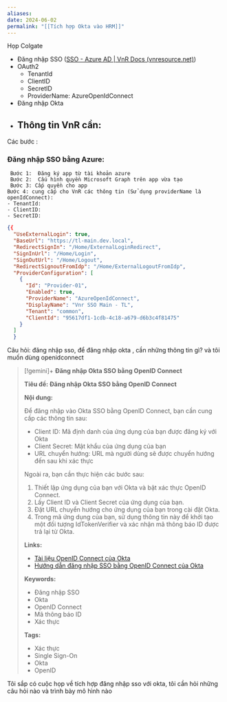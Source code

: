 ```yaml
---
aliases: 
date: 2024-06-02
permalink: "[[Tích hợp Okta vào HRM]]"
---
```



Họp Colgate
- Đăng nhập SSO ([SSO - Azure AD | VnR Docs (vnresource.net)](https://docs.vnresource.net/vi/se-docs/Security/sso_azuread))
- OAuth2
	- TenantId
	- ClientID
	- SecretID
	- ProviderName: AzureOpenIdConnect
- Đăng nhập Okta
- Thông tin VnR cần:
	- 

Các bước :
### Đăng nhập SSO bằng Azure:
	 Bước 1:  Đăng ký app từ tài khoản azure
	 Bước 2:  Cấu hình quyền Microsoft Graph trên app vừa tạo
	 Bước 3: Cấp quyền cho app
	Bước 4: cung cấp cho VnR các thông tin (Sử dụng providerName là openIdConnect):
	- TenantId: 
	- ClientID:
	- SecretID:	





```json
{{
  "UseExternalLogin": true,
  "BaseUrl": "https://tl-main.dev.local",
  "RedirectSignIn": "/Home/ExternalLoginRedirect",
  "SignInUrl": "/Home/Login",
  "SignOutUrl": "/Home/Logout",
  "RedirectSignoutFromIdp": "/Home/ExternalLogoutFromIdp",
  "ProviderConfiguration": [
    {
      "Id": "Provider-01",
      "Enabled": true,
      "ProviderName": "AzureOpenIdConnect",
      "DisplayName": "Vnr SSO Main - TL",
      "Tenant": "common",
      "ClientId": "95617df1-1cdb-4c18-a679-d6b3c4f81475"
    }
  ]
  }
```


 Câu hỏi: đăng nhập sso, để đăng nhập okta , cần những thông tin gì? và tôi muốn dùng openidconnect

>[!gemini]+ **Đăng nhập Okta SSO bằng OpenID Connect**
>
>
>**Tiêu đề: Đăng nhập Okta SSO bằng OpenID Connect**
> 
> **Nội dung:**
> 
> Để đăng nhập vào Okta SSO bằng OpenID Connect, bạn cần cung cấp các thông tin sau:
> 
> * Client ID: Mã định danh của ứng dụng của bạn được đăng ký với Okta
> * Client Secret: Mật khẩu của ứng dụng của bạn
> * URL chuyển hướng: URL mà người dùng sẽ được chuyển hướng đến sau khi xác thực
> 
> Ngoài ra, bạn cần thực hiện các bước sau:
> 
> 1. Thiết lập ứng dụng của bạn với Okta và bật xác thực OpenID Connect.
> 2. Lấy Client ID và Client Secret của ứng dụng của bạn.
> 3. Đặt URL chuyển hướng cho ứng dụng của bạn trong cài đặt Okta.
> 4. Trong mã ứng dụng của bạn, sử dụng thông tin này để khởi tạo một đối tượng IdTokenVerifier và xác nhận mã thông báo ID được trả lại từ Okta.
> 
> **Links:**
> 
> * [Tài liệu OpenID Connect của Okta](https://developer.okta.com/docs/concepts/oidc)
> * [Hướng dẫn đăng nhập SSO bằng OpenID Connect của Okta](https://help.okta.com/oie/en-us/Content/Topics/Security/configure-sso/Configure_SSO_with_OpenID_Connect.htm)
> 
> **Keywords:**
> 
> * Đăng nhập SSO
> * Okta
> * OpenID Connect
> * Mã thông báo ID
> * Xác thực
> 
> **Tags:**
> 
> * Xác thực
> * Single Sign-On
> * Okta
> * OpenID

Tôi sắp có cuộc họp về tích hợp đăng nhập sso với okta, tôi cần hỏi những câu hỏi nào và trình bày mô hình nào